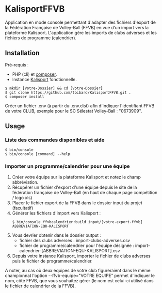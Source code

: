 # KalisportFFVB

Application en mode console permettant d'adapter des fichiers d'export de la Fédération Française de Volley-Ball (FFVB) en vue d'un import vers la plateforme Kalisport.
L'application gère les imports de clubs adverses et les fichiers de programme (calendrier).

## Installation


Pré-requis : 
- PHP (cli) et [composer][1].
- Instance [Kalisport][2] fonctionnelle.

```
$ mkdir [Votre-Dossier] && cd [Votre-Dossier]
$ git clone https://github.com/tbibard/KalisportFFVB.git .
$ composer install
```

Créer un fichier .env (à partir du .env.dist) afin d'indiquer l'identifiant FFVB de votre CLUB, exemple pour le SC Sélestat Volley-Ball : "0673909".

## Usage

### Liste des commandes disponibles et aide

```
$ bin/console
$ bin/console [command] --help
```

### Importer un programme/calendrier pour une équipe

1. Créer votre équipe sur la plateforme Kalisport et notez le champ abbréviation.
2. Récupérer un fichier d'export d'une équipe depuis le site de la fédération française de Volley-Ball (en haut de chaque page compétition / logo xls) 
3. Placer le fichier export de la FFVB dans le dossier input du projet (facultatif)
4. Générer les fichiers d'import vers Kalisport :
    ```
    $ bin/console ffvbcalendrier:build input/[votre-export-ffvb] ABBREVIATION-EQU-KALISPORT
    ```
5. Vous devrier obtenir dans le dossier output :
   - fichier des clubs adverses : import-clubs-adverses.csv
   - fichier de programme/calendrier pour l'équipe désignée : import-calendrier-[ABBREVIATION-EQU-KALISPORT].csv
6. Depuis votre instance Kalisport, importer le fichier de clubs adverses puis le fichier de programme/calendrier.

A noter, au cas où deux équipes de votre club figureraient dans le même championnat l'option --ffvb-equipe="VOTRE EQUIPE" permet d'indiquer le nom, côté FFVB, que vous souhaitez gérer (le nom est celui-ci utilisé dans le fichier de calendrier de la FFVB).


[1]: https://getcomposer.org
[2]: https://www.kalisport.com